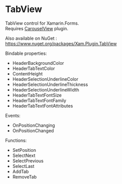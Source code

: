 # TabView
TabView control for Xamarin.Forms.<br />
Requires <a href="https://github.com/alexrainman/CarouselView/">CarouselView</a> plugin.

Also available on NuGet : <a href="https://www.nuget.org/packages/Xam.Plugin.TabView">https://www.nuget.org/packages/Xam.Plugin.TabView</a>

Bindable properties:
- HeaderBackgroundColor
- HeaderTabTextColor
- ContentHeight
- HeaderSelectionUnderlineColor
- HeaderSelectionUnderlineThickness
- HeaderSelectionUnderlineWidth
- HeaderTabTextFontSize
- HeaderTabTextFontFamily
- HeaderTabTextFontAttributes

Events:
- OnPositionChanging
- OnPositionChanged

Functions: 
- SetPosition
- SelectNext
- SelectPrevious
- SelectLast
- AddTab
- RemoveTab
